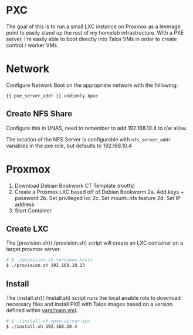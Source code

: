 # PXC

The goal of this is to run a small LXC instance on Proxmox as a leverage point to easily stand up the rest of my homelab infrastructure. With a PXE server, I'm easily able to boot directly into Talos VMs in order to create control / worker VMs.

# Network

Configure Network Boot on the appropriate network with the following:

`{{ pxe_server_addr }} undionly.kpxe`

## Create NFS Share

Configure this in UNAS, need to remember to add 192.168.10.4 to r/w allow.

The location of the NFS Server is configurable with `nfs_server_addr` variables in the pxe role, but defaults to 192.168.10.4

# Proxmox

1. Download Debian Bookwork CT Template (rootfs)
2. Create a Proxmox LXC based off of Debian Bookworm
   2a. Add keys + password
   2b. Set privileged lxc
   2c. Set mount=nfs feature
   2d. Set IP address
3. Start Container

## Create LXC

The [provision.sh}(./provision.sh) script will create an LXC container on a target proxmox server.

```bash
# $ ./provision.sh <proxmox-host>
$ ./provision.sh 192.168.10.13
```

## Install

The [install.sh}(./install.sh) script runs the local ansible role to download necessary files and install PXE with Talos images based on a version defined within [vars/main.yml](./vars/main.yml).

```bash
# $ ./install.sh <pxe-server-ip>
$ ./install.sh 192.168.10.4
```
